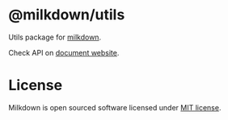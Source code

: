 # @milkdown/utils

Utils package for [milkdown](https://milkdown.dev/).

Check API on [document website](https://milkdown.dev/#/using-utils-package).

# License

Milkdown is open sourced software licensed under [MIT license](https://github.com/Milkdown/milkdown/blob/main/LICENSE).
